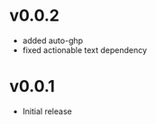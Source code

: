 v0.0.2
==================
* added auto-ghp
* fixed actionable text dependency

v0.0.1
==================
* Initial release
